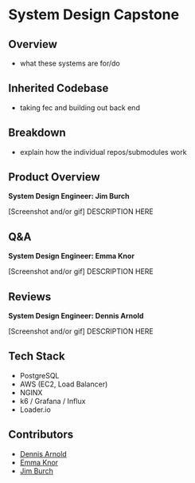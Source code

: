 # System Design Capstone

## Overview
- what these systems are for/do

## Inherited Codebase
- taking fec and building out back end

## Breakdown
- explain how the individual repos/submodules work

## Product Overview
**System Design Engineer: Jim Burch**

[Screenshot and/or gif]
DESCRIPTION HERE

## Q&A
**System Design Engineer: Emma Knor**

[Screenshot and/or gif]
DESCRIPTION HERE

## Reviews
**System Design Engineer: Dennis Arnold**

[Screenshot and/or gif]
DESCRIPTION HERE

## Tech Stack
- PostgreSQL
- AWS (EC2, Load Balancer)
- NGINX
- k6 / Grafana / Influx
- Loader.io

## Contributors
- [Dennis Arnold](https://github.com/DennisJArnold)
- [Emma Knor](https://github.com/emmaknor)
- [Jim Burch](https://github.com/JimBurch)
